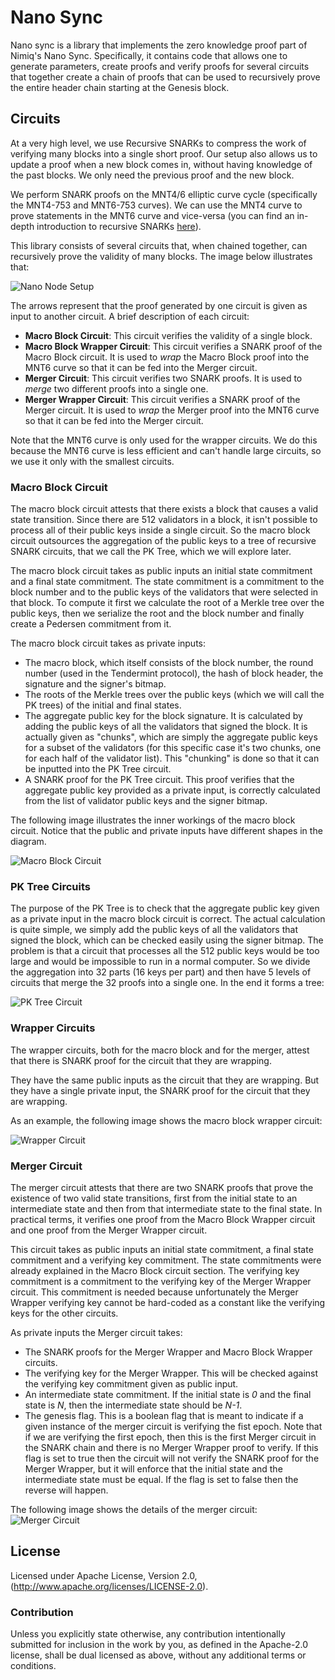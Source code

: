 # Nano Sync
Nano sync is a library that implements the zero knowledge proof part of Nimiq's Nano Sync.
Specifically, it contains code that allows one to generate parameters, create proofs and verify proofs for several circuits
that together create a chain of proofs that can be used to recursively prove the entire header chain starting at the
Genesis block.

## Circuits
At a very high level, we use Recursive SNARKs to compress the work of verifying many blocks into a single short proof. Our
setup also allows us to update a proof when a new block comes in, without having knowledge of the past blocks. We only need
the previous proof and the new block.

We perform SNARK proofs on the MNT4/6 elliptic curve cycle (specifically the MNT4-753 and MNT6-753 curves). We
can use the MNT4 curve to prove statements in the MNT6 curve and vice-versa (you can find an in-depth introduction to
recursive SNARKs [here](https://www.michaelstraka.com/posts/recursivesnarks/)).

This library consists of several circuits that, when chained together, can recursively prove the validity of many blocks.
The image below illustrates that: 

![Nano Node Setup](images/nano_node.png)

The arrows represent that the proof generated by one circuit is given as input to another circuit. A brief description of
each circuit:

* __Macro Block Circuit__: This circuit verifies the validity of a single block.
* __Macro Block Wrapper Circuit__: This circuit verifies a SNARK proof of the Macro Block circuit. It is used
to _wrap_ the Macro Block proof into the MNT6 curve so that it can be fed into the Merger circuit.
* __Merger Circuit__: This circuit verifies two SNARK proofs. It is used to _merge_ two different proofs into a single one.
* __Merger Wrapper Circuit__: This circuit verifies a SNARK proof of the Merger circuit. It is used
to _wrap_ the Merger proof into the MNT6 curve so that it can be fed into the Merger circuit.

Note that the MNT6 curve is only used for the wrapper circuits. We do this because the MNT6 curve is less efficient and 
can't handle large circuits, so we use it only with the smallest circuits.

### Macro Block Circuit
The macro block circuit attests that there exists a block that causes a valid state transition. Since there are 512
validators in a block, it isn't possible to process all of their public keys inside a single circuit. So the macro block
circuit outsources the aggregation of the public keys to a tree of recursive SNARK circuits, that we call the PK Tree,
which we will explore later.

The macro block circuit takes as public inputs an initial state commitment and a final state commitment. The state commitment
is a commitment to the block number and to the public keys of the validators that were selected in that block. To compute
it first we calculate the root of a Merkle tree over the public keys, then we serialize the root and the block number and
finally create a Pedersen commitment from it.

The macro block circuit takes as private inputs:

* The macro block, which itself consists of the block number, the round number (used in the Tendermint protocol), the hash of
  block header, the signature and the signer's bitmap.
* The roots of the Merkle trees over the public keys (which we will call the PK trees) of the initial and final states.
* The aggregate public key for the block signature. It is calculated by adding the public keys of all the validators that
  signed the block. It is actually given as "chunks", which are simply the aggregate public keys for a subset of the
  validators (for this specific case it's two chunks, one for each half of the validator list). This "chunking" is done
  so that it can be inputted into the PK Tree circuit.
* A SNARK proof for the PK Tree circuit. This proof verifies that the aggregate public key provided as a private input,
  is correctly calculated from the list of validator public keys and the signer bitmap.

The following image illustrates the inner workings of the macro block circuit. Notice that the public and private inputs
have different shapes in the diagram.

![Macro Block Circuit](images/macro_block_circuit.png)

### PK Tree Circuits
The purpose of the PK Tree is to check that the aggregate public key given as a private input in the macro block circuit
is correct. The actual calculation is quite simple, we simply add the public keys of all the validators that signed the
block, which can be checked easily using the signer bitmap. The problem is that a circuit that processes all the 512
public keys would be too large and would be impossible to run in a normal computer. So we divide the aggregation into
32 parts (16 keys per part) and then have 5 levels of circuits that merge the 32 proofs into a single one. In the end
it forms a tree:

 ![PK Tree Circuit](images/pk_tree_circuit.png)

### Wrapper Circuits
The wrapper circuits, both for the macro block and for the merger, attest that there is SNARK proof for the circuit that
they are wrapping.

They have the same public inputs as the circuit that they are wrapping. But they have a single private input, the SNARK
proof for the circuit that they are wrapping.

As an example, the following image shows the macro block wrapper circuit:

![Wrapper Circuit](images/wrapper_circuit.png)

### Merger Circuit
The merger circuit attests that there are two SNARK proofs that prove the existence of two valid state transitions, first
from the initial state to an intermediate state and then from that intermediate state to the final state. In practical terms,
it verifies one proof from the Macro Block Wrapper circuit and one proof from the Merger Wrapper circuit.

This circuit takes as public inputs an initial state commitment, a final state commitment and a verifying key commitment.
The state commitments were already explained in the Macro Block circuit section. The verifying key commitment is a commitment
to the verifying key of the Merger Wrapper circuit. This commitment is needed because unfortunately the Merger Wrapper
verifying key cannot be hard-coded as a constant like the verifying keys for the other circuits.

As private inputs the Merger circuit takes:
* The SNARK proofs for the Merger Wrapper and Macro Block Wrapper circuits.
* The verifying key for the Merger Wrapper. This will be checked against the verifying key commitment given as public input.
* An intermediate state commitment. If the initial state is _0_ and the final state is _N_, then the intermediate state
should be _N-1_.
* The genesis flag. This is a boolean flag that is meant to indicate if a given instance of the merger circuit is verifying
the fist epoch. Note that if we are verifying the first epoch, then this is the first Merger circuit in the SNARK chain
and there is no Merger Wrapper proof to verify. If this flag is set to true then the circuit will not verify the SNARK
proof for the Merger Wrapper, but it will enforce that the initial state and the intermediate state must be equal. If the
flag is set to false then the reverse will happen.

The following image shows the details of the merger circuit:
![Merger Circuit](images/merger_circuit.png)

## License
Licensed under Apache License, Version 2.0, (http://www.apache.org/licenses/LICENSE-2.0).

### Contribution
Unless you explicitly state otherwise, any contribution intentionally submitted for inclusion in the work by you, as
defined in the Apache-2.0 license, shall be dual licensed as above, without any additional terms or conditions.
